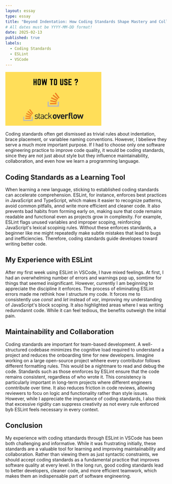 ```yaml
---
layout: essay
type: essay
title: "Beyond Indentation: How Coding Standards Shape Mastery and Collaboration in Software Engineering"
# All dates must be YYYY-MM-DD format!
date: 2025-02-13
published: true
labels:
  - Coding Standards
  - ESLint
  - VSCode
---
```


<img width="300px" class="rounded float-start pe-4" src="../img/SmartQuestions.jpg">

Coding standards often get dismissed as trivial rules about indentation, brace placement, or variablee naming conventions. However, I bbelieve they serve a much more important purpose. If I had to choose only one software engineering practice to improve code quality, it would be coding standards, since they are not just about style but they influence maintainability, collaboration, and even how we learn a programming language.

## Coding Standards as a Learning Tool

When learning a new language, sticking to established coding standards can accelerate comprehension. ESLint, for instance, enforces best practices in JavaScript and TypeScript, which makes it easier to recognize patterns, avoid common pitfalls, annd write more efficient and cleaner code. It also prevents bad habits from forming early on, making sure that code remains readable and functional even as projects grow in complexity. For example, ESLint flags unused variables and improper scoping, reinforcing JavaScript's lexical scopinig rules. Without these enforces standards, a beginner like me might repeatedly make subtle mistakes that lead to bugs and inefficiencies. Therefore, coding standards guide developes toward writing better code.

## My Experience with ESLint

After my first week using ESLint in VSCode, I have mixed feelings. At first, I had an overwhelming number of errors and warnings pop up, somtime for things that seemed insignificant. However, currently I am beginning to appreciate the discipline it enforces. The process of eliminating ESLint errors made me rethink how I structure my code. It forces me to consistently use *const* and *let* instead of *var*, improving my understanding of JavaScript's block scoping. It also highlighted areas where I was writing redunndannt code. While it can feel tedious, the benefits outweigh the initial pain.

## Maintainability and Collaboration

Coding standards are important for team-based development. A well-structured codebase minimizes the cognitive load required to understand a project and reduces the onboarding time for new developers. Iimagine working on a large open-source project whhere every contributor follows different formatting rules. This would be a nightmare to read and debug the code. Standards such as those ennforces by ESLint ensure that the code remains consistent, regardless of who wrote it. This consistency is particularly important in long-term projects where different engineers conntribute over time. It also reduces friction in code reviews, allowing reviewers to focu on logic and functionality rather than style issues. However, while I appreciate the importance of coding standards, I also think that excessive rigidity can suppress creativity as not every rule enforced byb ESLint feels necessary in every context.

## Conclusion

My experience with coding sttandards through ESLint in VSCode has been both challenging and informative. While it was frustrating initially, these standards are a valuable tool for learning and improving maintaiinability and collaboration. Rather than viewing them as just syntactic constraints, we should accept coding standards as a fundamental practice that improves software quality at every level. In the long run, good coding standards lead to better developers, cleaner code, and more efficient teamwork, which makes them an indispensable part of software engineering.

